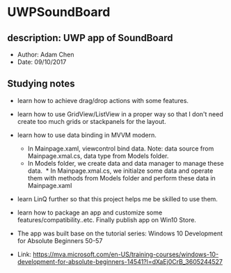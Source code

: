 
# UWPSoundBoard
## description: UWP app of SoundBoard
- Author: Adam Chen
- Date: 09/10/2017

## Studying notes
- learn how to achieve drag/drop actions with some features.
- learn how to use GridView/ListView in a proper way so that I don't need create too much grids or stackpanels for the layout.
- learn how to use data binding in MVVM modern. 
  * In Mainpage.xaml, viewcontrol bind data. Note: data source from Mainpage.xmal.cs, data type from Models folder.
  * In Models folder, we create data and data manager to manage these data.
  * In Mainpage.xmal.cs, we initialze some data and operate them with methods from Models folder and perform these data in Mainpage.xaml
- learn LinQ further so that this project helps me be skilled to use them.
- learn how to package an app and customize some features/compatibility..etc. Finally publish app on Win10 Store.


-  The app was built base on the tutorial series: Windows 10 Development for Absolute Beginners 50-57
- Link: https://mva.microsoft.com/en-US/training-courses/windows-10-development-for-absolute-beginners-14541?l=dXaEj0CrB_3605244527
